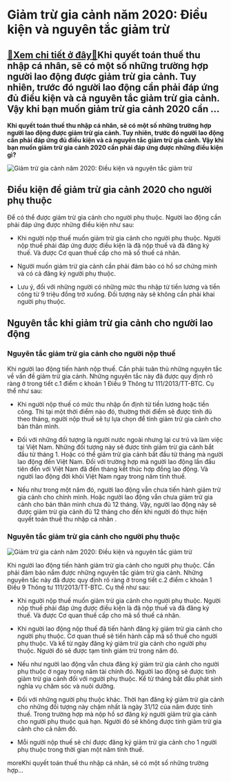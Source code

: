Giảm trừ gia cảnh năm 2020: Điều kiện và nguyên tắc giảm trừ
============================================================

[:gift:Xem chi tiết ở đây:gift:](https://hddtvn.com/giam-tru-gia-canh-nam-2020-dieu-kien-va-nguyen-tac-giam-tru/)Khi quyết toán thuế thu nhập cá nhân, sẽ có một số những trường hợp người lao động được giảm trừ gia cảnh. Tuy nhiên, trước đó người lao động cần phải đáp ứng đủ điều kiện và cả nguyên tắc giảm trừ gia cảnh. Vậy khi bạn muốn giảm trừ gia cảnh 2020 cần …
-------------------------------------------------------------------------------------------------------------------------------------------------------------------------------------------------------------------------------------------------------------

**Khi quyết toán thuế thu nhập cá nhân, sẽ có một số những trường hợp người lao động được giảm trừ gia cảnh. Tuy nhiên, trước đó người lao động cần phải đáp ứng đủ điều kiện và cả nguyên tắc giảm trừ gia cảnh. Vậy khi bạn muốn giảm trừ gia cảnh 2020 cần phải đáp ứng được những điều kiện gì?**


![Giảm trừ gia cảnh năm 2020: Điều kiện và nguyên tắc giảm trừ](https://hddtvn.com/wp-content/uploads/2021/01/cuoc-song-gia-dinh-feature.jpg)


Điều kiện để giảm trừ gia cảnh 2020 cho người phụ thuộc
-------------------------------------------------------


Để có thể được giảm trừ gia cảnh cho người phụ thuộc. Người lao động cần phải đáp ứng được những điều kiện như sau:




* Khi người nộp thuế muốn giảm trừ gia cảnh cho người phụ thuộc. Người nộp thuế phải đáp ứng được điều kiện là đã nộp thuế và đã đăng ký thuế. Và được Cơ quan thuế cấp cho mã số thuế cá nhân.

* Người muốn giảm trừ gia cảnh cần phải đảm bảo có hồ sơ chứng minh và có cả đăng ký người phụ thuộc.

* Lưu ý, đối với những người có những mức thu nhập từ tiền lương và tiền công từ 9 triệu đồng trở xuống. Đối tượng này sẽ không cần phải khai người phụ thuộc.



Nguyên tắc khi giảm trừ gia cảnh cho người lao động
---------------------------------------------------


### Nguyên tắc giảm trừ gia cảnh cho người nộp thuế


Khi người lao động tiến hành nộp thuế. Cần phải tuân thủ những nguyên tắc về vấn đề giảm trừ gia cảnh. Những nguyên tắc này đã được quy định rõ ràng ở trong tiết c.1 điểm c khoản 1 Điều 9 Thông tư 111/2013/TT-BTC. Cụ thể như sau:




* Khi người nộp thuế có mức thu nhập ổn định từ tiền lương hoặc tiền công. Thì tại một thời điểm nào đó, thường thời điểm sẽ được tính đủ theo tháng, người nộp thuế sẽ tự lựa chọn để tính giảm trừ gia cảnh cho bản thân mình.

* Đối với những đối tượng là người nước ngoài nhưng lại cư trú và làm việc tại Việt Nam. Những đối tượng này sẽ được tính giảm trừ gia cảnh bắt đầu từ tháng 1. Hoặc có thể giảm trừ gia cảnh bắt đầu từ tháng mà người lao động đến Việt Nam. Đối với trường hợp mà người lao động lần đầu tiên đến với Việt Nam đã đến tháng kết thúc hợp đồng lao động. Và người lao động đời khỏi Việt Nam ngay trong năm tính thuế.

* Nếu như trong một năm đó, người lao động vẫn chưa tiến hành giảm trừ gia cảnh cho chính mình. Hoặc người lao động vẫn chưa giảm trừ gia cảnh cho bản thân mình chưa đủ 12 tháng. Vậy, người lao động này sẽ được giảm trừ gia cảnh đủ 12 tháng cho đến khi người đó thực hiện quyết toán thuế thu nhập cá nhân .



### Nguyên tắc giảm trừ gia cảnh cho người phụ thuộc


![Giảm trừ gia cảnh năm 2020: Điều kiện và nguyên tắc giảm trừ](https://hddtvn.com/wp-content/uploads/2021/01/unnamed-11.jpg)


Khi người lao động tiến hành giảm trừ gia cảnh cho người phụ thuộc. Cần phải đảm bảo nắm được những nguyên tắc giảm trừ gia cảnh. Những nguyên tắc này đã được quy định rõ ràng ở trong tiết c.2 điểm c khoản 1 Điều 9 Thông tư 111/2013/TT-BTC. Cụ thể như sau:




* Khi người nộp thuế muốn giảm trừ gia cảnh cho người phụ thuộc. Người nộp thuế phải đáp ứng được điều kiện là đã nộp thuế và đã đăng ký thuế. Và được Cơ quan thuế cấp cho mã số thuế cá nhân.

* Khi người lao động nộp thuế đã tiến hành đăng ký giảm trừ gia cảnh cho người phụ thuộc. Cơ quan thuế sẽ tiến hành cấp mã số thuế cho người phụ thuộc. Và kể từ ngày đăng ký giảm trừ gia cảnh cho người phụ thuộc. Người đó sẽ được tạm tính giảm trừ trong năm đó.

* Nếu như người lao động vẫn chưa đăng ký giảm trừ gia cảnh cho người phụ thuộc ở ngay trong năm tài chính đó. Người lao động sẽ được tính giảm trừ gia cảnh đối với người phụ thuộc. Kể từ tháng bắt đầu phát sinh nghĩa vụ chăm sóc và nuôi dưỡng.

* Đối với những người phụ thuộc khác. Thời hạn đăng ký giảm trừ gia cảnh cho những đối tượng này chậm nhất là ngày 31/12 của năm được tính thuế. Trong trường hợp mà nộp hồ sơ đăng ký người giảm trừ gia cảnh cho người phụ thuộc quá hạn. Người đó sẽ không được tính giảm trừ gia cảnh cho cả năm đó.

* Mỗi người nộp thuế sẽ chỉ được đăng ký giảm trừ gia cảnh cho 1 người phụ thuộc trong thời gian một năm tính thuế.



moreKhi quyết toán thuế thu nhập cá nhân, sẽ có một số những trường hợp…

